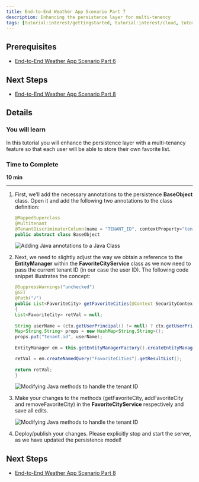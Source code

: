 ```yaml
---
title: End-to-End Weather App Scenario Part 7
description: Enhancing the persistence layer for multi-tenency
tags: [tutorial:interest/gettingstarted, tutorial:interest/cloud, tutorial:product/hcp, tutorial:technology/java]
---
```


## Prerequisites  
 - [End-to-End Weather App Scenario Part 6](http://go.sap.com/developer/tutorials/hcp-java-weatherapp-part6.html)

## Next Steps
 - [End-to-End Weather App Scenario Part 8](http://go.sap.com/developer/tutorials/hcp-java-weatherapp-part8.html)
 
## Details
### You will learn  
In this tutorial you will enhance the persistence layer with a multi-tenancy feature so that each user will be able to store their own favorite list.

### Time to Complete
**10 min**

---

1. First, we’ll add the necessary annotations to the persistence **BaseObject** class. Open it and add the following two annotations to the class definition:

    ```java
    @MappedSuperclass
    @Multitenant
    @TenantDiscriminatorColumn(name = "TENANT_ID", contextProperty="tenant.id")
    public abstract class BaseObject
    ```
 
    ![Adding Java annotations to a Java Class](https://raw.githubusercontent.com/SAPDocuments/Tutorials/master/tutorials/hcp-java-weatherapp-part7/e2e_07-1.png)

2. Next, we need to slightly adjust the way we obtain a reference to the **EntityManager** within the **FavoriteCityService** class as we now need to pass the current tenant ID (in our case the user ID). The following code snippet illustrates the concept:

    ```java
    @SuppressWarnings("unchecked")
    @GET
    @Path("/")
    public List<FavoriteCity> getFavoriteCities(@Context SecurityContext ctx)
    {
    List<FavoriteCity> retVal = null;
		
    String userName = (ctx.getUserPrincipal() != null) ? ctx.getUserPrincipal().getName() : "anonymous";
    Map<String,String> props = new HashMap<String,String>();
    props.put("tenant.id", userName);
    	
    EntityManager em = this.getEntityManagerFactory().createEntityManager(props);

    retVal = em.createNamedQuery("FavoriteCities").getResultList();
		
    return retVal;
    }
    ```	
    ![Modifying Java methods to handle the tenant ID](https://raw.githubusercontent.com/SAPDocuments/Tutorials/master/tutorials/hcp-java-weatherapp-part7/e2e_07-2.png)

3. Make your changes to the methods (getFavoriteCity, addFavoriteCity and removeFavoriteCity) in the **FavoriteCityService** respectively and save all edits. 

    ![Modifying Java methods to handle the tenant ID](https://raw.githubusercontent.com/SAPDocuments/Tutorials/master/tutorials/hcp-java-weatherapp-part7/e2e_07-3.png)
 
4. Deploy/publish your changes. Please explicitly stop and start the server, as we have updated the persistence model! 


 
## Next Steps
 - [End-to-End Weather App Scenario Part 8](http://go.sap.com/developer/tutorials/hcp-java-weatherapp-part8.html)
